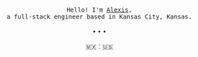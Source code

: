<p align="center">
  <br>
  <br>
  <samp>Hello! I'm <a target="_blank" href="https://alexis.kr">Alexis</a>,<br> a full-stack engineer based in Kansas City, Kansas.</samp>
  <br>
  <br>
  • • •
  <br>
  <br>
  🇲🇽︰🇺🇸
</p>
